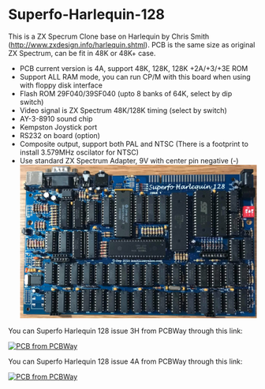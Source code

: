 # Superfo-Harlequin-128
This is a ZX Specrum Clone base on Harlequin by Chris Smith (http://www.zxdesign.info/harlequin.shtml).
PCB is the same size as original ZX Spectrum, can be fit in 48K or 48K+ case.

- PCB current version is 4A, support 48K, 128K, 128K +2A/+3/+3E ROM
- Support ALL RAM mode, you can run CP/M with this board when using with floppy disk interface
- Flash ROM 29F040/39SF040 (upto 8 banks of 64K, select by dip switch)
- Video signal is ZX Spectrum 48K/128K timing (select by switch)
- AY-3-8910 sound chip
- Kempston Joystick port
- RS232 on board (option)
- Composite output, support both PAL and NTSC (There is a footprint to install 3.579MHz oscilator for NTSC)
- Use standard ZX Spectrum Adapter, 9V with center pin negative (-) 
![Board](https://github.com/DonSuperfo/Superfo-Harlequin-128/blob/main/Issue%204A/HARLEQUIN%20128%20Issue%204A.jpg)

You can Superfo Harlequin 128 issue 3H from PCBWay through this link:

<a href="https://www.pcbway.com/project/shareproject/Superfo_Harlequin_128_Issue_3H.html"><img src="https://www.pcbway.com/project/img/images/frompcbway-1220.png" alt="PCB from PCBWay" /></a>

You can Superfo Harlequin 128 issue 4A from PCBWay through this link:

<a href="https://www.pcbway.com/project/shareproject/Superfo_Harlequin_128_Issue_4A_402143c0.html"><img src="https://www.pcbway.com/project/img/images/frompcbway-1220.png" alt="PCB from PCBWay" /></a>
